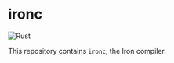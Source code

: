 # ironc

![Rust](https://github.com/ironlang/ironc/workflows/Rust/badge.svg)

This repository contains `ironc`, the Iron compiler.
